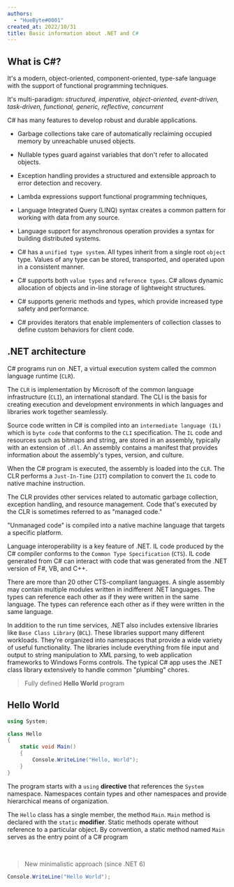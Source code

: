 ```yaml
---
authors:
  - "HueByte#0001"
created_at: 2022/10/31
title: Basic information about .NET and C#
---
```


## What is C#?

It's a modern, object-oriented, component-oriented, type-safe language with the support of functional programming techniques.

It's multi-paradigm: _structured, imperative, object-oriented, event-driven, task-driven, functional, generic, reflective, concurrent_

C# has many features to develop robust and durable applications.

- Garbage collections take care of automatically reclaiming occupied memory by unreachable unused objects.

- Nullable types guard against variables that don't refer to allocated objects.

- Exception handling provides a structured and extensible approach to error detection and recovery.

- Lambda expressions support functional programming techniques,

- Language Integrated Query (LINQ) syntax creates a common pattern for working with data from any source.

- Language support for asynchronous operation provides a syntax for building distributed systems.

- C# has a `unified type system`. All types inherit from a single root `object` type. Values of any type can be stored, transported, and operated upon in a consistent manner.

- C# supports both `value types` and `reference types`. C# allows dynamic allocation of objects and in-line storage of lightweight structures.

- C# supports generic methods and types, which provide increased type safety and performance.

- C# provides iterators that enable implementers of collection classes to define custom behaviors for client code.

## .NET architecture

C# programs run on .NET, a virtual execution system called the common language runtime (`CLR`).

The `CLR` is implementation by Microsoft of the common language infrastructure (`CLI`), an international standard. The CLI is the basis for creating execution and development environments in which languages and libraries work together seamlessly.

Source code written in C# is compiled into an `intermediate language (IL)` which is `byte code` that conforms to the `CLI` specification.
The `IL` code and resources such as bitmaps and string, are stored in an assembly, typically with an extension of `.dll`. An assembly contains a manifest that provides information about the assembly's types, version, and culture.

When the C# program is executed, the assembly is loaded into the `CLR`. The CLR performs a `Just-In-Time` (`JIT`) compilation to convert the `IL` code to native machine instruction.

The CLR provides other services related to automatic garbage collection, exception handling, and resource management. Code that's executed by the CLR is sometimes referred to as "managed code."

"Unmanaged code" is compiled into a native machine language that targets a specific platform.

Language interoperability is a key feature of .NET. IL code produced by the C# compiler conforms to the `Common Type Specification` (`CTS`). IL code generated from C# can interact with code that was generated from the .NET version of F#, VB, and C++.

There are more than 20 other CTS-compliant languages. A single assembly may contain multiple modules written in indifferent .NET languages. The types can reference each other as if they were written in the same language.
The types can reference each other as if they were written in the same language.

In addition to the run time services, .NET also includes extensive libraries like `Base Class Library` (`BCL`). These libraries support many different workloads. They're organized into namespaces that provide a wide variety of useful functionality. The libraries include everything from file input and output to string manipulation to XML parsing, to web application frameworks to Windows Forms controls. The typical C# app uses the .NET class library extensively to handle common "plumbing" chores.

> Fully defined **Hello World** program

## Hello World

```cs
using System;

class Hello
{
    static void Main()
    {
        Console.WriteLine("Hello, World");
    }
}
```

The program starts with a `using` **directive** that references the `System` namespace. Namespaces contain types and other namespaces and provide hierarchical means of organization.

The `Hello` class has a single member, the method `Main`. `Main` method is declared with the `static` **modifier**. Static methods operate without reference to a particular object. By convention, a static method named `Main` serves as the entry point of a C# program

<br />

> New minimalistic approach (since .NET 6)

```cs
Console.WriteLine("Hello World");
```
